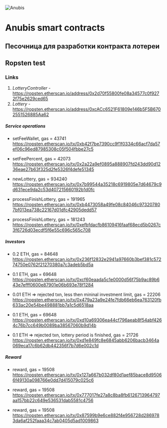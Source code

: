 ![Anubis](logo.png "Anubis")

# Anubis smart contracts

## Песочница для разработки контракта лотереи


## Ropsten test

### Links
1. _LotteryController_ - https://ropsten.etherscan.io/address/0x2d70f55800fe08a34577c0f9272f75e2629ced65
2. _Lottery_ - https://ropsten.etherscan.io/address/0xcACc6521F61809e146b5F5B6702551526885Aa62

##### Service operations

* setFeeWallet, gas = 43741
https://ropsten.etherscan.io/tx/0xb42f7be7390cc9f1f0334c66acf7da57ef06c96ed87985308c05f504fbbe27c5

* setFeePercent, gas = 42073
https://ropsten.etherscan.io/tx/0x2a22a9ef0895a888907fd243dd90d1236eae27b63f325d2fe5326f4defe51345

* newLottery, gas = 934240
https://ropsten.etherscan.io/tx/0x7b99544a35218c6919805e7d64679c9d631ece9da2c53d407215660192b1d0fc

* processFinishLottery, gas = 191965
https://ropsten.etherscan.io/tx/0xb4473058a49fe08c84046c973207807bf013ea738c22167d01dfc42905dedd57

* processFinishLottery, gas = 181243
https://ropsten.etherscan.io/tx/0xefbfdacfb86109416faaf68ecd5b0267c3f6726d03ecdf5f6e55c696c565c708

##### Investors

* 0.2 ETH, gas = 84648
https://ropsten.etherscan.io/tx/0x236f12832e2941a97660b3bef381c57274750e0762f21270380a7c3adeb5bd5a

* 0.1 ETH, gas = 69648
https://ropsten.etherscan.io/tx/0xcf60eaada5c1e0000d56f75b9ac89b643e7efff0600e87901e06b693e78f1284

* 0.01 ETH => rejected txn, less then mininal investment limit, gas = 22206
https://ropsten.etherscan.io/tx/0x479a23a9e24fe7fdb66eb6ea763120fb633ac20e54be498881bb7a1c5d6518aa

* 0.1 ETH, gas = 69648
https://ropsten.etherscan.io/tx/0xd10a69306ea44cf796aeab8f54abf4264c76b7cc649b0089ba38567060b9d14b

* 0.1 ETH => rejected txn, lottery period is finished, gas = 21726
https://ropsten.etherscan.io/tx/0xd1e849fc8e6845abb6206bacb3464a069eca17c6b62db442356f7b7d6e002c1d

##### Reward

* reward, gas = 19508
https://ropsten.etherscan.io/tx/0x127a667b032df80d1aef85bace8d95066f49130a098766e0dd7d415079c025c6

* reward, gas = 19508
https://ropsten.etherscan.io/tx/0x777017fe27a8c8ba8fb6126713964797aa157bb22c649e536531dab5581c4756

* reward, gas = 19508
https://ropsten.etherscan.io/tx/0x87599b9e6ce882f4e956728d2869783da6af252faaa34c7ab0405d5ad1009863
